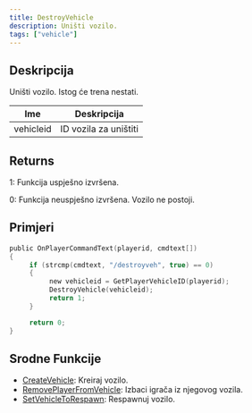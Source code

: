 ```yaml
---
title: DestroyVehicle
description: Uništi vozilo.
tags: ["vehicle"]
---
```


## Deskripcija

Uništi vozilo. Istog će trena nestati.

| Ime       | Deskripcija            |
| --------- | ---------------------- |
| vehicleid | ID vozila za uništiti  |

## Returns

1: Funkcija uspješno izvršena.

0: Funkcija neuspješno izvršena. Vozilo ne postoji.

## Primjeri

```c
public OnPlayerCommandText(playerid, cmdtext[])
{
     if (strcmp(cmdtext, "/destroyveh", true) == 0)
     {
          new vehicleid = GetPlayerVehicleID(playerid);
          DestroyVehicle(vehicleid);
          return 1;
     }

     return 0;
}
```

## Srodne Funkcije

- [CreateVehicle](CreateVehicle): Kreiraj vozilo.
- [RemovePlayerFromVehicle](RemovePlayerFromVehicle): Izbaci igrača iz njegovog vozila.
- [SetVehicleToRespawn](SetVehicleToRespawn): Respawnuj vozilo.

